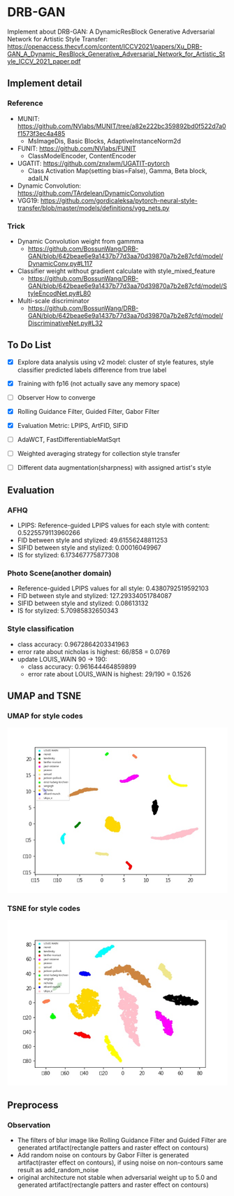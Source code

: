# DRB-GAN
Implement about DRB-GAN: A DynamicResBlock Generative Adversarial Network for Artistic Style Transfer:
https://openaccess.thecvf.com/content/ICCV2021/papers/Xu_DRB-GAN_A_Dynamic_ResBlock_Generative_Adversarial_Network_for_Artistic_Style_ICCV_2021_paper.pdf

## Implement detail
### Reference
* MUNIT: https://github.com/NVlabs/MUNIT/tree/a82e222bc359892bd0f522d7a0f1573f3ec4a485
  * MsImageDis, Basic Blocks, AdaptiveInstanceNorm2d
* FUNIT: https://github.com/NVlabs/FUNIT
  * ClassModelEncoder, ContentEncoder
* UGATIT: https://github.com/znxlwm/UGATIT-pytorch
  * Class Activation Map(setting bias=False),  Gamma, Beta block, adaILN
* Dynamic Convolution: https://github.com/TArdelean/DynamicConvolution
* VGG19: https://github.com/gordicaleksa/pytorch-neural-style-transfer/blob/master/models/definitions/vgg_nets.py
  
### Trick
* Dynamic Convolution weight from gammma
  * https://github.com/BossunWang/DRB-GAN/blob/642beae6e9a1437b77d3aa70d39870a7b2e87cfd/model/DynamicConv.py#L117
* Classifier weight without gradient calculate with style_mixed_feature
  * https://github.com/BossunWang/DRB-GAN/blob/642beae6e9a1437b77d3aa70d39870a7b2e87cfd/model/StyleEncodNet.py#L80
* Multi-scale discriminator
  * https://github.com/BossunWang/DRB-GAN/blob/642beae6e9a1437b77d3aa70d39870a7b2e87cfd/model/DiscriminativeNet.py#L32

## To Do List
- [X] Explore data analysis using v2 model: cluster of style features, style classifier predicted labels difference from true label
- [X] Training with fp16 (not actually save any memory space)
- [ ] Observer How to converge
- [X] Rolling Guidance Filter, Guided Filter, Gabor Filter
- [X] Evaluation Metric: LPIPS, ArtFID, SIFID
- [ ] AdaWCT, FastDifferentiableMatSqrt
- [ ] Weighted averaging strategy for collection style transfer
- [ ] Different data augmentation(sharpness) with assigned artist's style


## Evaluation
### AFHQ
* LPIPS: Reference-guided LPIPS values for each style with content: 0.5225579113960266
* FID between style and stylized: 49.61556248811253
* SIFID between style and stylized: 0.00016049967
* IS for stylized: 6.173467775877308
### Photo Scene(another domain)
* Reference-guided LPIPS values for all style: 0.4380792519592103
* FID between style and stylized: 127.29334051784087
* SIFID between style and stylized: 0.08613132
* IS for stylized: 5.70985832650343
### Style classification
* class accuracy: 0.9672864203341963
* error rate about nicholas is highest: 66/858 = 0.0769
* update LOUIS_WAIN 90 -> 190:
  * class accuracy: 0.961644464859899
  * error rate about LOUIS_WAIN is highest: 29/190 = 0.1526

## UMAP and TSNE
### UMAP for style codes
![umap](analysis/style_cluster_v2/style_feature_UMAP.jpg)
### TSNE for style codes
![tsne](analysis/style_cluster_v2/style_feature_tsne.jpg)

## Preprocess
### Observation
* The filters of blur image like Rolling Guidance Filter and Guided Filter are generated artifact(rectangle patters and raster effect on contours)
* Add random noise on contours by Gabor Filter is generated artifact(raster effect on contours), if using noise on non-contours same result as add_random_noise
* original architecture not stable when adversarial weight up to 5.0 and generated artifact(rectangle patters and raster effect on contours)